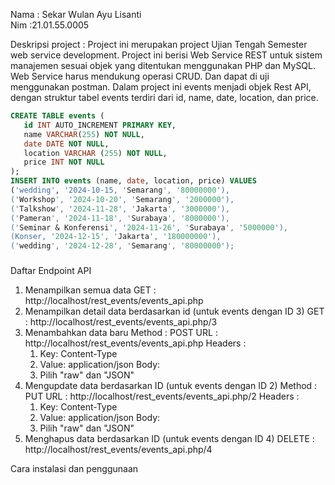 
<!---
sekarwulan2609/sekarwulan2609 is a ✨ special ✨ repository because its `README.md` (this file) appears on your GitHub profile.
You can click the Preview link to take a look at your changes.
--->
Nama : Sekar Wulan Ayu Lisanti <br>
Nim :21.01.55.0005 </br>

Deskripsi project :
Project ini merupakan project Ujian Tengah Semester web service development. Project ini berisi Web Service REST untuk sistem manajemen sesuai objek yang ditentukan menggunakan PHP dan MySQL. Web Service harus mendukung operasi CRUD. Dan dapat di uji menggunakan postman. Dalam project ini events menjadi objek Rest API, dengan struktur tabel events terdiri dari id, name, date, location, dan price.
 ```sql
CREATE TABLE events (
    id INT AUTO_INCREMENT PRIMARY KEY,
    name VARCHAR(255) NOT NULL,
    date DATE NOT NULL,
    location VARCHAR (255) NOT NULL,
    price INT NOT NULL
);
INSERT INTO events (name, date, location, price) VALUES
('wedding', '2024-10-15, 'Semarang', '80000000'),
('Workshop', '2024-10-20', 'Semarang', '2000000'),
('Talkshow', '2024-11-28', 'Jakarta', '3000000'),
('Pameran', '2024-11-18', 'Surabaya', '8000000'),
('Seminar & Konferensi', '2024-11-26', 'Surabaya', '5000000'),
(Konser, '2024-12-15', 'Jakarta', '180000000'),
('wedding', '2024-12-28', 'Semarang', '80000000');
```
###

Daftar Endpoint API
1. Menampilkan semua data
   GET : http://localhost/rest_events/events_api.php
2. Menampilkan detail data berdasarkan id (untuk events dengan ID 3)
   GET : http://localhost/rest_events/events_api.php/3
3. Menambahkan data baru
   Method : POST
   URL : http://localhost/rest_events/events_api.php
   Headers :
   1. Key: Content-Type
   2. Value: application/json
   Body:
   1. Pilih "raw" dan "JSON"
5. Mengupdate data berdasarkan ID (untuk events dengan ID 2)
   Method : PUT
   URL : http://localhost/rest_events/events_api.php/2
   Headers :
   1. Key: Content-Type
   2. Value: application/json
   Body:
   1. Pilih "raw" dan "JSON"
7. Menghapus data berdasarkan ID (untuk events dengan ID 4)
   DELETE : http://localhost/rest_events/events_api.php/4

Cara instalasi dan penggunaan 


